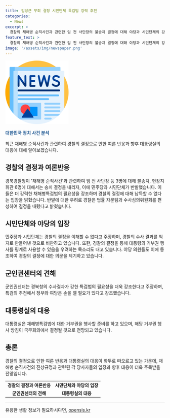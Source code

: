```yaml
---
title: 임성근 무죄 결정 시민단체 특검법 강력 추진
categories:
  - News
excerpt: >
  경찰의 채해병 순직사건과 관련한 임 전 사단장의 불송치 결정에 대해 야당과 시민단체의 강한 반발이 나왔다. 이들은 더 강력한 채해병 특검법 필요성을 주장하며 경찰의 결정을 납득할 수 없다고 주장했다. 민주당과 야당 의원들도 반대 입장을 피력하며 경찰의 판단에 대한 비판을 쏟아내고 있다. 한편 대통령실은 9일 국무회의에서 채해병 특검법에 대한 재의요구를 통과할 것으로 예상되며, 이에 따라 윤석열 대통령의 재가 절차가 진행될 전망이다.
feature_text: >
  경찰의 채해병 순직사건과 관련한 임 전 사단장의 불송치 결정에 대해 야당과 시민단체의 강한 반발이 나왔다. 이들은 더 강력한 채해병 특검법 필요성을 주장하며 경찰의 결정을 납득할 수 없다고 주장했다. 민주당과 야당 의원들도 반대 입장을 피력하며 경찰의 판단에 대한 비판을 쏟아내고 있다. 한편 대통령실은 9일 국무회의에서 채해병 특검법에 대한 재의요구를 통과할 것으로 예상되며, 이에 따라 윤석열 대통령의 재가 절차가 진행될 전망이다.
image: '/assets/img/newspaper.png'
---
```


<p><img src="/assets/img/newspaper.png" alt="kimp 속보" /></p>

<p><b><span style="color: #1a5490;">대한민국 정치 사건 분석</span></b></p>

<p data-ke-size="size16">최근 채해병 순직사건과 관련하여 경찰의 결정으로 인한 여론 반응과 향후 대통령실의 대응에 대해 알아보겠습니다.</p>

<h2 data-ke-size="size26">경찰의 결정과 여론반응</h2>

<p data-ke-size="size16">경북경찰청이 '채해병 순직사건'과 관련하여 임 전 사단장 등 3명에 대해 불송치, 현장지휘관 6명에 대해서는 송치 결정을 내리자, 이에 민주당과 시민단체가 반발했습니다. 이들은 더 강력한 채해병특검법의 필요성을 강조하며 경찰의 결정에 대해 납득할 수 없다는 입장을 밝혔습니다. 반발에 대한 우려로 경찰은 법률 자문팀과 수사심의위원회를 편성하여 결정을 내렸다고 밝혔습니다.</p>

<h2 data-ke-size="size26">시민단체와 야당의 입장</h2>

<p data-ke-size="size16">민주당과 시민단체는 경찰의 결정을 이해할 수 없다고 주장하며, 경찰의 수사 결과를 억지로 만들어낸 것으로 비판하고 있습니다. 또한, 경찰의 결정을 통해 대통령의 거부권 행사를 핑계로 사용할 수 있음을 우려하는 목소리도 내고 있습니다. 야당 의원들도 이에 동조하여 경찰의 결정에 대한 의문을 제기하고 있습니다.</p>

<h2 data-ke-size="size26">군인권센터의 견해</h2>

<p data-ke-size="size16">군인권센터는 경북청의 수사결과가 강한 특검법의 필요성을 더욱 강조한다고 주장하며, 특검의 추천에서 정부와 여당은 손을 뗄 필요가 있다고 강조했습니다.</p>

<h2 data-ke-size="size26">대통령실의 대응</h2>

<p data-ke-size="size16">대통령실은 채해병특검법에 대한 거부권을 행사할 준비를 하고 있으며, 해당 거부권 행사 방침이 국무회의에서 결정될 것으로 전망되고 있습니다.</p>

<h2 data-ke-size="size26">총론</h2>

<p data-ke-size="size16">경찰의 결정으로 인한 여론 반응과 대통령실의 대응이 화두로 떠오르고 있는 가운데, 채해병 순직사건의 진상규명과 관련된 각 당사자들의 입장과 향후 대응이 더욱 주목받을 전망입니다.</p>

<table>
    <tr>
        <td style="text-align: center; height: 17px;"><b>경찰의 결정과 여론반응</b></td>
        <td style="text-align: center; height: 17px;"><b>시민단체와 야당의 입장</b></td>
    </tr>
    <tr>
        <td style="text-align: center; height: 17px;"><b>군인권센터의 견해</b></td>
        <td style="text-align: center; height: 17px;"><b>대통령실의 대응</b></td>
    </tr>
</table>

<p><hr></p>
유용한 생활 정보가 필요하시다면, <a href="https://opensis.kr" rel="dofollow">opensis.kr</a>


